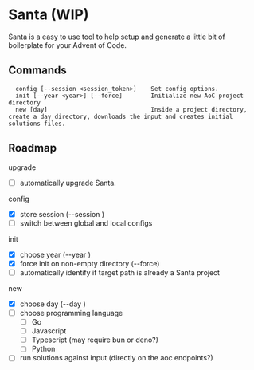 # Santa (WIP)

Santa is a easy to use tool to help setup and generate a little bit of boilerplate for your Advent of Code.

## Commands

```
  config [--session <session_token>]    Set config options.
  init [--year <year>] [--force]        Initialize new AoC project directory
  new [day]                             Inside a project directory, create a day directory, downloads the input and creates initial solutions files.
```

## Roadmap

upgrade
  - [ ] automatically upgrade Santa.

config
  - [x] store session (--session <session>)
  - [ ] switch between global and local configs

init
  - [x] choose year (--year <year>)
  - [x] force init on non-empty directory (--force)
  - [ ] automatically identify if target path is already a Santa project

new
 - [x] choose day (--day <day>)
 - [ ] choose programming language
     - [ ] Go
     - [ ] Javascript
     - [ ] Typescript (may require bun or deno?)
     - [ ] Python
 - [ ] run solutions against input (directly on the aoc endpoints?)

